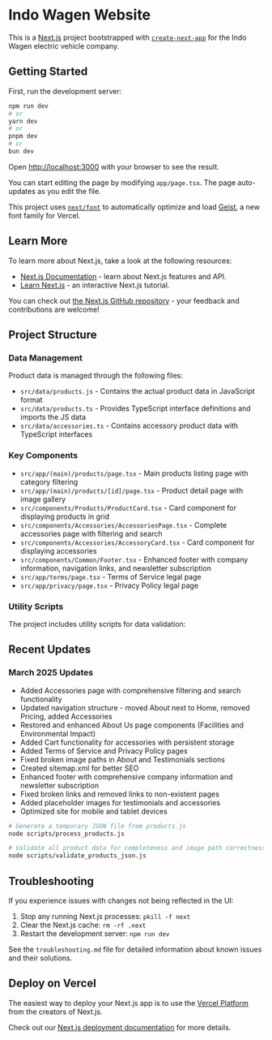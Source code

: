 # Indo Wagen Website

This is a [Next.js](https://nextjs.org) project bootstrapped with [`create-next-app`](https://nextjs.org/docs/app/api-reference/cli/create-next-app) for the Indo Wagen electric vehicle company.

## Getting Started

First, run the development server:

```bash
npm run dev
# or
yarn dev
# or
pnpm dev
# or
bun dev
```

Open [http://localhost:3000](http://localhost:3000) with your browser to see the result.

You can start editing the page by modifying `app/page.tsx`. The page auto-updates as you edit the file.

This project uses [`next/font`](https://nextjs.org/docs/app/building-your-application/optimizing/fonts) to automatically optimize and load [Geist](https://vercel.com/font), a new font family for Vercel.

## Learn More

To learn more about Next.js, take a look at the following resources:

- [Next.js Documentation](https://nextjs.org/docs) - learn about Next.js features and API.
- [Learn Next.js](https://nextjs.org/learn) - an interactive Next.js tutorial.

You can check out [the Next.js GitHub repository](https://github.com/vercel/next.js) - your feedback and contributions are welcome!

## Project Structure

### Data Management

Product data is managed through the following files:

- `src/data/products.js` - Contains the actual product data in JavaScript format
- `src/data/products.ts` - Provides TypeScript interface definitions and imports the JS data
- `src/data/accessories.ts` - Contains accessory product data with TypeScript interfaces

### Key Components

- `src/app/(main)/products/page.tsx` - Main products listing page with category filtering
- `src/app/(main)/products/[id]/page.tsx` - Product detail page with image gallery
- `src/components/Products/ProductCard.tsx` - Card component for displaying products in grid
- `src/components/Accessories/AccessoriesPage.tsx` - Complete accessories page with filtering and search
- `src/components/Accessories/AccessoryCard.tsx` - Card component for displaying accessories
- `src/components/Common/Footer.tsx` - Enhanced footer with company information, navigation links, and newsletter subscription
- `src/app/terms/page.tsx` - Terms of Service legal page
- `src/app/privacy/page.tsx` - Privacy Policy legal page

### Utility Scripts

The project includes utility scripts for data validation:

## Recent Updates

### March 2025 Updates

- Added Accessories page with comprehensive filtering and search functionality
- Updated navigation structure - moved About next to Home, removed Pricing, added Accessories
- Restored and enhanced About Us page components (Facilities and Environmental Impact)
- Added Cart functionality for accessories with persistent storage
- Added Terms of Service and Privacy Policy pages
- Fixed broken image paths in About and Testimonials sections
- Created sitemap.xml for better SEO
- Enhanced footer with comprehensive company information and newsletter subscription
- Fixed broken links and removed links to non-existent pages
- Added placeholder images for testimonials and accessories
- Optimized site for mobile and tablet devices

```bash
# Generate a temporary JSON file from products.js
node scripts/process_products.js

# Validate all product data for completeness and image path correctness
node scripts/validate_products_json.js
```

## Troubleshooting

If you experience issues with changes not being reflected in the UI:

1. Stop any running Next.js processes: `pkill -f next`
2. Clear the Next.js cache: `rm -rf .next`
3. Restart the development server: `npm run dev`

See the `troubleshooting.md` file for detailed information about known issues and their solutions.

## Deploy on Vercel

The easiest way to deploy your Next.js app is to use the [Vercel Platform](https://vercel.com/new?utm_medium=default-template&filter=next.js&utm_source=create-next-app&utm_campaign=create-next-app-readme) from the creators of Next.js.

Check out our [Next.js deployment documentation](https://nextjs.org/docs/app/building-your-application/deploying) for more details.
